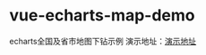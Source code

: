 # vue-echarts-map-demo
echarts全国及省市地图下钻示例
演示地址：[演示地址](https://huanent.github.io/vue-echarts-map-demo/)

